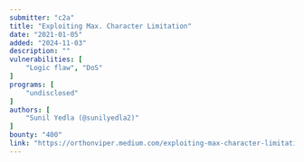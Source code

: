 ```yaml
---
submitter: "c2a"
title: "Exploiting Max. Character Limitation"
date: "2021-01-05"
added: "2024-11-03"
description: ""
vulnerabilities: [
    "Logic flaw", "DoS"
]
programs: [
    "undisclosed"
]
authors: [
    "Sunil Yedla (@sunilyedla2)"
]
bounty: "400"
link: "https://orthonviper.medium.com/exploiting-max-character-limitation-cde982545019"
---
```




